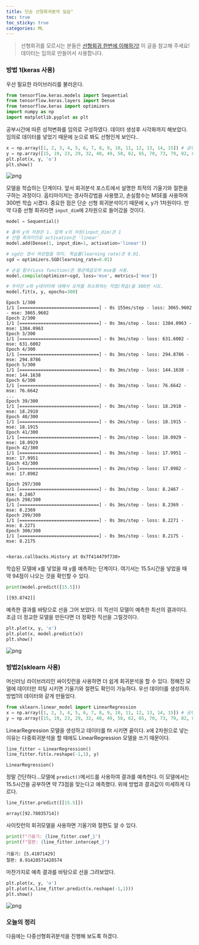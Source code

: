 ```yaml
---
title: 단순 선형회귀분석 실습"
toc: true
toc_sticky: true
categories: ML
---
```


> 선형회귀를 모르시는 분들은 [선형회귀 한번에 이해하기!](https://dongju923.github.io/ml/Linear_Regression/#gsc.tab=0) 이 글을 참고해 주세요! 데이터는 임의로 만들어서 사용합니다.

### 방법 1(keras 사용)

우선 필요한 라이브러리를 불러온다.


```python
from tensorflow.keras.models import Sequential
from tensorflow.keras.layers import Dense
from tensorflow.keras import optimizers
import numpy as np
import matplotlib.pyplot as plt
```

공부시간에 따른 성적변화를 임의로 구성하였다. 데이터 생성후 시각화까지 해보았다.  
임의로 데이터를 넣었기 때문에 눈으로 봐도 선형인게 보인다..


```python
x = np.array([1, 2, 3, 4, 5, 6, 7, 8, 9, 10, 11, 12, 13, 14, 15]) # 공부 시간
y = np.array([15, 19, 23, 29, 32, 40, 49, 58, 62, 65, 70, 73, 79, 82, 87])  # 성적
plt.plot(x, y, 'o')
plt.show()
```


    
![png](/assets/images/regression/slr1.png)
    


모델을 학습하는 단계이다. 앞서 회귀분석 포스트에서 설명한 최적의 기울기와 절편을 구하는 과정이다. 옵티마이저는 경사하강법을 사용했고, 손실함수는 MSE를 사용하여 300번 학습 시켰다. 중요한 점은 단순 선형 회귀분석이기 때문에 x, y가 1차원이다. 만약 다중 선형 회귀라면 `input_dim`에 2차원으로 들어갔을 것이다.


```python
model = Sequential()

# 출력 y의 차원은 1. 입력 x의 차원(input_dim)은 1
# 선형 회귀이므로 activation은 'linear'
model.add(Dense(1, input_dim=1, activation='linear'))

# sgd는 경사 하강법을 의미. 학습률(learning rate)은 0.01.
sgd = optimizers.SGD(learning_rate=0.01)

# 손실 함수(Loss function)은 평균제곱오차 mse를 사용.
model.compile(optimizer=sgd, loss='mse', metrics=['mse'])

# 주어진 x와 y데이터에 대해서 오차를 최소화하는 작업(학습)을 300번 시도.
model.fit(x, y, epochs=300)
```

    Epoch 1/300
    1/1 [==============================] - 0s 155ms/step - loss: 3065.9602 - mse: 3065.9602
    Epoch 2/300
    1/1 [==============================] - 0s 3ms/step - loss: 1384.0963 - mse: 1384.0963
    Epoch 3/300
    1/1 [==============================] - 0s 3ms/step - loss: 631.6002 - mse: 631.6002
    Epoch 4/300
    1/1 [==============================] - 0s 3ms/step - loss: 294.8786 - mse: 294.8786
    Epoch 5/300
    1/1 [==============================] - 0s 3ms/step - loss: 144.1638 - mse: 144.1638
    Epoch 6/300
    1/1 [==============================] - 0s 3ms/step - loss: 76.6642 - mse: 76.6642
    ...
    Epoch 39/300
    1/1 [==============================] - 0s 3ms/step - loss: 18.2910 - mse: 18.2910
    Epoch 40/300
    1/1 [==============================] - 0s 2ms/step - loss: 18.1915 - mse: 18.1915
    Epoch 41/300
    1/1 [==============================] - 0s 2ms/step - loss: 18.0929 - mse: 18.0929
    Epoch 42/300
    1/1 [==============================] - 0s 3ms/step - loss: 17.9951 - mse: 17.9951
    Epoch 43/300
    1/1 [==============================] - 0s 2ms/step - loss: 17.8982 - mse: 17.8982
    ...
    Epoch 297/300
    1/1 [==============================] - 0s 3ms/step - loss: 8.2467 - mse: 8.2467
    Epoch 298/300
    1/1 [==============================] - 0s 3ms/step - loss: 8.2369 - mse: 8.2369
    Epoch 299/300
    1/1 [==============================] - 0s 3ms/step - loss: 8.2271 - mse: 8.2271
    Epoch 300/300
    1/1 [==============================] - 0s 3ms/step - loss: 8.2175 - mse: 8.2175


    <keras.callbacks.History at 0x7f414479f730>



학습된 모델에 x를 넣었을 때 y를 예측하는 단계이다. 여기서는 15.5시간을 넣었을 때 약 94점이 나오는 것을 확인할 수 있다.


```python
print(model.predict([15.5]))
```

    [[93.8742]]


예측한 결과를 바탕으로 선을 그어 보았다. 이 직선이 모델이 예측한 최선의 결과이다. 조금 더 정교한 모델을 만든다면 더 정확한 직선을 그릴것이다.


```python
plt.plot(x, y, 'o')
plt.plot(x, model.predict(x))
plt.show()
```


    
![png](/assets/images/regression/slr2.png)
    


### 방법2(sklearn 사용)

머신러닝 라이브러리인 싸이킷런을 사용하면 더 쉽게 회귀분석을 할 수 있다. 정해진 모델에 데이터만 피팅 시키면 기울기와 절편도 확인이 가능하다. 우선 데이터를 생성하자. 방법1의 데이터와 같게 만들었다.


```python
from sklearn.linear_model import LinearRegression
x = np.array([1, 2, 3, 4, 5, 6, 7, 8, 9, 10, 11, 12, 13, 14, 15]) # 공부 시간
y = np.array([15, 19, 23, 29, 32, 40, 49, 58, 62, 65, 70, 73, 79, 82, 87])  # 성적
```

LinearRegression 모델을 생성하고 데이터를 fit 시키면 끝이다. x에 2차원으로 넣는 이유는 다중회귀분석을 할 때에도 LinearRegression 모델을 쓰기 때문이다.


```python
line_fitter = LinearRegression()
line_fitter.fit(x.reshape(-1,1), y)
```

    LinearRegression()



정말 간단하다...모델에 `predict()`메서드를 사용하여 결과를 예측한다. 이 모델에서는 15.5시간을 공부하면 약 73점을 맞는다고 예측했다. 위에 방법과 결과값이 미세하게 다르다.


```python
line_fitter.predict([[15.5]])
```
    array([92.78035714])



사이킷런의 회귀모델을 사용하면 기울기와 절편도 알 수 있다.


```python
print(f"기울기: {line_fitter.coef_}")
print(f"절편: {line_fitter.intercept_}")
```

    기울기: [5.41071429]
    절편: 8.91428571428574


마찬가지로 예측 결과를 바탕으로 선을 그려보았다.


```python
plt.plot(x, y, 'o')
plt.plot(x,line_fitter.predict(x.reshape(-1,1)))
plt.show()
```


    
![png](/assets/images/regression/slr3.png)
    


### 오늘의 정리
다음에는 다중선형회귀분석을 진행해 보도록 하겠다.
